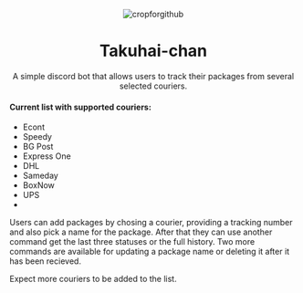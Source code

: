 <p align="center">
  <img src="https://github.com/user-attachments/assets/d9e8615e-bbac-4b90-a829-0bf3fa20d9cf" alt="cropforgithub" />
</p>

<h1 align="center">Takuhai-chan</h1>

<p align="center">
  A simple discord bot that allows users to track their packages from several selected couriers.
</p>

<h4>Current list with supported couriers:</h4>
<ul>
  <li>Econt</li>
  <li>Speedy</li>
  <li>BG Post</li>
  <li>Express One</li>
  <li>DHL</li>
  <li>Sameday</li>
  <li>BoxNow</li>
  <li>UPS<li>
</ul> 

<p>Users can add packages by chosing a courier, providing a tracking number and also pick a name for the package. After that they can use another command get the last three statuses or the full history. Two more commands are available for updating a package name or deleting it after it has been recieved.</p>
<p>Expect more couriers to be added to the list.</p>
